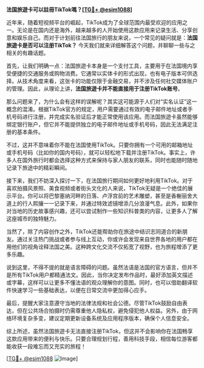 **法国旅遊卡可以註冊TikTok嗎？[[TG💪+ @esim1088](https://t.me/s/esim1088)]**

近年来，随着短视频平台的崛起，TikTok成为了全球范围内最受欢迎的应用之一。无论是在国内还是海外，越来越多的人开始使用这款应用来记录生活、分享创意和娱乐自己。而对于计划前往法国旅行的朋友来说，一个常见的疑问就是：**法国旅遊卡是否可以注册TikTok？** 今天我们就来详细解答这个问题，并聊聊一些与之相关的有趣话题。

首先，让我们明确一点：法国旅遊卡本身是一个支付工具，主要用于在法国境内享受便捷的交通服务或购物消费。它通常以实体卡的形式出现，也有电子版本可供选择。从技术角度来看，这张卡的功能仅限于金融交易，并不涉及任何社交媒体账户的管理。因此，从理论上讲，**法国旅遊卡并不能直接用于注册TikTok账号**。

那么问题来了，为什么会有这样的误解呢？其实这可能源于人们对“实名认证”这一概念的混淆。根据TikTok官方的规定，用户需要通过有效的电子邮件地址或者手机号码进行注册，并完成实名验证后才能正常使用该应用。而法国旅遊卡虽然能够绑定银行账户，但它并不能提供独立的电子邮件地址或手机号码，因此无法满足注册的基本条件。

不过，这并不意味着你不能在法国使用TikTok。只要你拥有一个可用的邮箱地址或手机号码（比如你的国内号码），就可以轻松地下载并注册TikTok。事实上，许多人在国外旅行时都会选择这种方式来保持与家人朋友的联系，同时也能随时随地记录下旅途中的精彩瞬间。

接下来，我们不妨深入探讨一下，在法国旅行期间如何更好地利用TikTok。对于喜欢拍摄风景照、美食视频或者街头文化的人来说，TikTok无疑是一个绝佳的展示平台。你可以将巴黎塞纳河畔的日落、卢浮宫前的艺术雕塑，甚至是香榭丽舍大道上的行人熙攘一一记录下来，并通过特效滤镜增添几分浪漫气息。此外，如果你对当地的历史故事感兴趣，还可以尝试制作一些知识科普类的内容，让更多人了解这座城市的独特魅力。

当然了，除了内容创作之外，TikTok还能帮助你在旅途中结识志同道合的新朋友。通过关注热门挑战或者参与线上互动，你或许会发现来自世界各地的用户都在用他们的视角诠释法国之美。这种跨文化交流不仅拓宽了视野，也为旅程增添了更多乐趣。

说到这里，不得不提的就是语言障碍的问题。虽然法语是法国的官方语言，但并不是所有TikTok用户都精通法文。因此，当你决定发布作品时，最好添加英文描述或字幕，这样可以让更多不懂法语的观众理解你的意图。同时，也可以借助翻译软件快速学习一些基础表达，以便在日常交流中更加得心应手。

最后，提醒大家注意遵守当地的法律法规和社会公德。尽管TikTok鼓励自由表达，但在公共场合拍摄时仍需尊重他人隐私权，避免侵犯他人权益。另外，由于网络环境复杂多变，建议定期更新设备系统及应用程序版本，确保个人信息安全。

综上所述，虽然法国旅遊卡无法直接注册TikTok，但这并不会影响你在法国畅享这款应用带来的便利与快乐。只要合理规划行程，善用科技手段，相信每位游客都能收获一段难忘而又充实的旅程！

[[TG💪+ @esim1088](https://t.me/s/esim1088) ![Image](https://i.postimg.cc/4NQfJmqS/Snipaste-2025-05-13-00-14-12.png)]